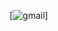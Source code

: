 [![gmail](https://img.shields.io/badge/Gmail-D14836?style=for-the-badge&logo=gmail&logoColor=white)]